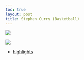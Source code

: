 ```yaml
---
toc: true
layout: post
title: Stephen Curry (Basketball)
---
```


![](vscode-remote://wsl%2Bubuntu/mnt/c/Users/rohan/vscode/FrontendRepository/images/curry.jpg)

![](vscode-remote://wsl%2Bubuntu/mnt/c/Users/rohan/vscode/FrontendRepository/images/currystats.png)

- [highlights](https://www.youtube.com/watch?v=IpSLadH6sNA&ab_channel=NBA)

